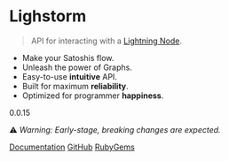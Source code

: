 # Lighstorm

> API for interacting with a [Lightning Node](https://lightning.network).

- Make your Satoshis flow.
- Unleash the power of Graphs.
- Easy-to-use **intuitive** API.
- Built for maximum **reliability**.
- Optimized for programmer **happiness**.

0.0.15

⚠️ _Warning: Early-stage, breaking changes are expected._

[Documentation](README)
[GitHub](https://github.com/icebaker/lighstorm)
[RubyGems](https://rubygems.org/gems/lighstorm)
